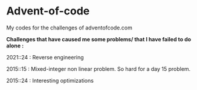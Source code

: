 # Advent-of-code

My codes for the challenges of adventofcode.com


**Challenges that have caused me some problems/ that I have failed to do alone :**

2021::24 : Reverse engineering

2015::15 : Mixed-integer non linear problem. So hard for a day 15 problem.

2015::24 : Interesting optimizations
